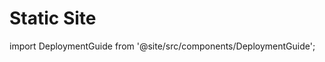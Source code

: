 # Static Site

import DeploymentGuide from '@site/src/components/DeploymentGuide';

<DeploymentGuide
  repo="letsdiscodev/example-static-site"
  exampleProjectName="my-static-site"
/>
